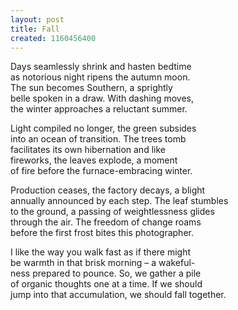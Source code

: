```yaml
---
layout: post
title: Fall
created: 1160456400
---
```


Days seamlessly shrink and hasten bedtime  
as notorious night ripens the autumn moon.  
The sun becomes Southern, a sprightly  
belle spoken in a draw. With dashing moves,  
the winter approaches a reluctant summer.

Light compiled no longer, the green subsides  
into an ocean of transition. The trees tomb  
facilitates its own hibernation and like  
fireworks, the leaves explode, a moment  
of fire before the furnace-embracing winter.

Production ceases, the factory decays, a blight  
annually announced by each step. The leaf stumbles  
to the ground, a passing of weightlessness glides  
through the air. The freedom of change roams  
before the first frost bites this photographer.

I like the way you walk fast as if there might  
be warmth in that brisk morning – a wakeful-  
ness prepared to pounce. So, we gather a pile  
of organic thoughts one at a time. If we should  
jump into that accumulation, we should fall together.

